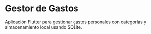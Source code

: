 # Gestor de Gastos

Aplicación Flutter para gestionar gastos personales con categorías y almacenamiento local usando SQLite.
